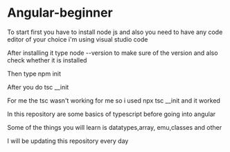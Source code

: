 # Angular-beginner

To start first you have to install node js and also you need to have any code editor of your choice i'm using visual studio code

After installing it type node --version to make sure of the version and also check whether it is installed

Then type npm init

After you do tsc __init

For me the tsc wasn't working for me so i used npx tsc __init and it worked

In this repository are some basics of typescript before going into angular

Some of the things you will learn is datatypes,array, emu,classes and other

I will be updating this repository every day 
